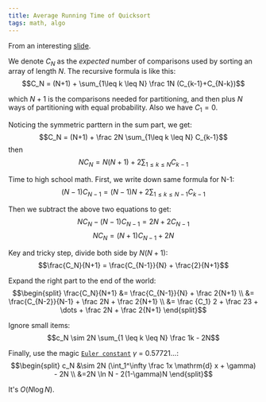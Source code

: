```yaml
---
title: Average Running Time of Quicksort
tags: math, algo
---
```


From an interesting [slide](http://aofa.cs.princeton.edu/lectures/lectures13/AA01-AofA.pdf).

We denote $C_N$ as the *expected* number of comparisons used by sorting an array of length $N$.
The recursive formula is like this:
$$C_N = (N+1) + \sum_{1\leq k \leq N} \frac 1N (C_{k-1}+C_{N-k})$$

which $N+1$ is the comparisons needed for partitioning, 
and then plus $N$ ways of partitioning with equal probability.
Also we have $C_1 = 0$.

Noticing the symmetric parttern in the sum part, we get:
$$C_N = (N+1) + \frac 2N \sum_{1\leq k \leq N} C_{k-1}$$
then
$$NC_N = N(N+1) + 2 \sum_{1\leq k \leq N} C_{k-1}$$

Time to high school math. First, we write down same formula for N-1:
$$(N-1)C_{N-1} = (N-1)N + 2 \sum_{1\leq k \leq N-1} C_{k-1}$$

Then we subtract the above two equations to get:
$$NC_N - (N-1)C_{N-1} = 2N + 2C_{N-1}$$
$$NC_N = (N+1)C_{N-1} + 2N$$

Key and tricky step, divide both side by $N(N+1)$:
$$\frac{C_N}{N+1} = \frac{C_{N-1}}{N} + \frac{2}{N+1}$$

Expand the right part to the end of the world:
$$\begin{split}
\frac{C_N}{N+1} &= \frac{C_{N-1}}{N} + \frac 2{N+1} \\
&= \frac{C_{N-2}}{N-1} + \frac 2N + \frac 2{N+1} \\
&= \frac {C_1} 2 + \frac 23 + \dots + \frac 2N + \frac 2{N+1}
\end{split}$$

Ignore small items:
$$c_N \sim 2N \sum_{1 \leq k \leq N} \frac 1k - 2N$$

Finally, use the magic [`Euler constant`](http://en.wikipedia.org/wiki/Euler%E2%80%93Mascheroni_constant) $\gamma$ = 0.57721...:
$$\begin{split}
c_N &\sim 2N (\int_1^\infty \frac 1x \mathrm{d} x + \gamma) - 2N \\
&=2N \ln N - 2(1-\gamma)N
\end{split}$$

It's $O(N \log N)$.

